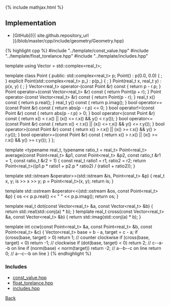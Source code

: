 {% include mathjax.html %}



## Implementation

- [GitHub]({{ site.github.repository_url }}/blob/master/cpp/include/geometry/Geometry.hpp)

{% highlight cpp %}
#include "../template/const_value.hpp"
#include "../template/float_torelance.hpp"
#include "../template/includes.hpp"

template <typename real_t> using Vector = std::complex<real_t>;

template <typename real_t> class Point {
public:
  std::complex<real_t> p;
  Point() : p(0.0, 0.0) { ; }
  explicit Point(std::complex<real_t> p_) : p(p_) { ; }
  Point(real_t x, real_t y) : p(x, y) { ; }
  Vector<real_t> operator-(const Point &r) const { return p - r.p; }
  Point operator+(const Vector<real_t> &r) const { return Point(p + r); }
  Point operator-(const Vector<real_t> &r) const { return Point(p - r); }
  real_t x() const { return p.real(); }
  real_t y() const { return p.imag(); }
  bool operator==(const Point &r) const { return abs(p - r.p) <= 0; }
  bool operator!=(const Point &r) const { return abs(p - r.p) > 0; }
  bool operator<(const Point &r) const {
    return x() < r.x() || (x() <= r.x() && y() < r.y());
  }
  bool operator<=(const Point &r) const {
    return x() < r.x() || (x() <= r.x() && y() <= r.y());
  }
  bool operator>(const Point &r) const {
    return x() > r.x() || (x() >= r.x() && y() > r.y());
  }
  bool operator>=(const Point &r) const {
    return x() > r.x() || (x() >= r.x() && y() >= r.y());
  }
};

template <typename real_t, typename ratio_t = real_t>
Point<real_t> average(const Point<real_t> &p1, const Point<real_t> &p2,
                      const ratio_t &r1 = 1, const ratio_t &r2 = 1) {
  const real_t ratio1 = r1, ratio2 = r2;
  return Point<real_t>((p1.p * ratio1 + p2.p * ratio2) / (ratio1 + ratio2));
}

template <typename real_t>
std::istream &operator>>(std::istream &is, Point<real_t> &p) {
  real_t x, y;
  is >> x >> y;
  p = Point<real_t>(x, y);
  return is;
}

template <typename real_t>
std::ostream &operator<<(std::ostream &os, const Point<real_t> &p) {
  os << p.p.real() << " " << p.p.imag();
  return os;
}

template <typename real_t>
real_t dot(const Vector<real_t> &a, const Vector<real_t> &b) {
  return std::real(std::conj(a) * b);
}
template <typename real_t>
real_t cross(const Vector<real_t> &a, const Vector<real_t> &b) {
  return std::imag(std::conj(a) * b);
}

template <typename real_t>
int ccw(const Point<real_t> &a, const Point<real_t> &b,
        const Point<real_t> &c) {
  Vector<real_t> base = b - a, target = c - a;
  if (cross(base, target) > 0) return 1;     // counter clockwise
  if (cross(base, target) < 0) return -1;    // clockwise
  if (dot(base, target) < 0) return 2;       // c--a--b on line
  if (norm(base) < norm(target)) return -2;  // a--b--c on line
  return 0;                                  // a--c--b on line
}
{% endhighlight %}

### Includes

- [const_value.hpp](../template/const_value)
- [float_torelance.hpp](../template/float_torelance)
- [includes.hpp](../template/includes)

[Back](../..)
